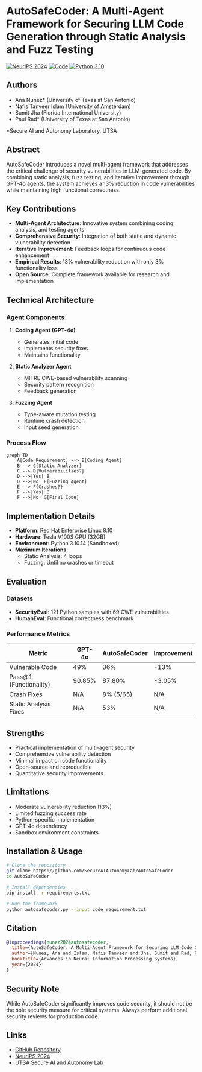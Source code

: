 # AutoSafeCoder: A Multi-Agent Framework for Securing LLM Code Generation through Static Analysis and Fuzz Testing

[![NeurIPS 2024](https://img.shields.io/badge/Conference-NeurIPS%202024-blue)](https://neurips.cc/Conferences/2024)
[![Code](https://img.shields.io/badge/Code-AutoSafeCoder-green)](https://github.com/SecureAIAutonomyLab/AutoSafeCoder)
[![Python 3.10](https://img.shields.io/badge/Python-3.10-yellow)](https://www.python.org/)

## Authors
- Ana Nunez* (University of Texas at San Antonio)
- Nafis Tanveer Islam (University of Amsterdam)
- Sumit Jha (Florida International University)
- Paul Rad* (University of Texas at San Antonio)

*Secure AI and Autonomy Laboratory, UTSA

## Abstract
AutoSafeCoder introduces a novel multi-agent framework that addresses the critical challenge of security vulnerabilities in LLM-generated code. By combining static analysis, fuzz testing, and iterative improvement through GPT-4o agents, the system achieves a 13% reduction in code vulnerabilities while maintaining high functional correctness.

## Key Contributions
- **Multi-Agent Architecture**: Innovative system combining coding, analysis, and testing agents
- **Comprehensive Security**: Integration of both static and dynamic vulnerability detection
- **Iterative Improvement**: Feedback loops for continuous code enhancement
- **Empirical Results**: 13% vulnerability reduction with only 3% functionality loss
- **Open Source**: Complete framework available for research and implementation

## Technical Architecture
### Agent Components
1. **Coding Agent (GPT-4o)**
   - Generates initial code
   - Implements security fixes
   - Maintains functionality

2. **Static Analyzer Agent**
   - MITRE CWE-based vulnerability scanning
   - Security pattern recognition
   - Feedback generation

3. **Fuzzing Agent**
   - Type-aware mutation testing
   - Runtime crash detection
   - Input seed generation

### Process Flow
```mermaid
graph TD
    A[Code Requirement] --> B[Coding Agent]
    B --> C[Static Analyzer]
    C --> D{Vulnerabilities?}
    D -->|Yes| B
    D -->|No| E[Fuzzing Agent]
    E --> F{Crashes?}
    F -->|Yes| B
    F -->|No| G[Final Code]
```

## Implementation Details
- **Platform**: Red Hat Enterprise Linux 8.10
- **Hardware**: Tesla V100S GPU (32GB)
- **Environment**: Python 3.10.14 (Sandboxed)
- **Maximum Iterations**: 
  - Static Analysis: 4 loops
  - Fuzzing: Until no crashes or timeout

## Evaluation
### Datasets
- **SecurityEval**: 121 Python samples with 69 CWE vulnerabilities
- **HumanEval**: Functional correctness benchmark

### Performance Metrics
| Metric | GPT-4o | AutoSafeCoder | Improvement |
|--------|---------|---------------|-------------|
| Vulnerable Code | 49% | 36% | -13% |
| Pass@1 (Functionality) | 90.85% | 87.80% | -3.05% |
| Crash Fixes | N/A | 8% (5/65) | N/A |
| Static Analysis Fixes | N/A | 53% | N/A |

## Strengths
- Practical implementation of multi-agent security
- Comprehensive vulnerability detection
- Minimal impact on code functionality
- Open-source and reproducible
- Quantitative security improvements

## Limitations
- Moderate vulnerability reduction (13%)
- Limited fuzzing success rate
- Python-specific implementation
- GPT-4o dependency
- Sandbox environment constraints

## Installation & Usage
```bash
# Clone the repository
git clone https://github.com/SecureAIAutonomyLab/AutoSafeCoder
cd AutoSafeCoder

# Install dependencies
pip install -r requirements.txt

# Run the framework
python autosafecoder.py --input code_requirement.txt
```

## Citation
```bibtex
@inproceedings{nunez2024autosafecoder,
  title={AutoSafeCoder: A Multi-Agent Framework for Securing LLM Code Generation through Static Analysis and Fuzz Testing},
  author={Nunez, Ana and Islam, Nafis Tanveer and Jha, Sumit and Rad, Paul},
  booktitle={Advances in Neural Information Processing Systems},
  year={2024}
}
```

## Security Note
While AutoSafeCoder significantly improves code security, it should not be the sole security measure for critical systems. Always perform additional security reviews for production code.

## Links
- [GitHub Repository](https://github.com/SecureAIAutonomyLab/AutoSafeCoder)
- [NeurIPS 2024](https://neurips.cc/Conferences/2024)
- [UTSA Secure AI and Autonomy Lab]() 
